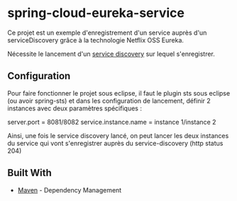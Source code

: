 # spring-cloud-eureka-service

Ce projet est un exemple d'enregistrement d'un service auprès d'un serviceDiscovery grâce à la technologie Netflix OSS Eureka.

Nécessite le lancement d'un [service discovery](https://github.com/Nutrimetic/Spring-cloud-eureka-serviceDiscovery) sur lequel s'enregistrer.

## Configuration

Pour faire fonctionner le projet sous eclipse, il faut le plugin sts sous eclipse (ou avoir spring-sts) et dans les configuration de lancement, définir 2 instances avec deux paramètres spécifiques :

server.port = 8081/8082
service.instance.name = instance 1/instance 2

Ainsi, une fois le service discovery lancé, on peut lancer les deux instances du service qui vont s'enregistrer auprès du service-discovery (http status 204)

## Built With

* [Maven](https://maven.apache.org/) - Dependency Management
